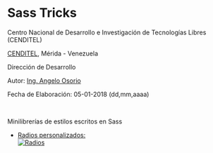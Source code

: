 # Sass Tricks
<p> Centro Nacional de Desarrollo e Investigación de Tecnologías Libres (CENDITEL)</p>
<p> <a href="https://www.cenditel.gob.ve/">CENDITEL</a>, Mérida - Venezuela </p>
<p> Dirección de Desarrollo </p>
<p> Autor: <a href="https://twitter.com/Engel_PAIN">Ing. Angelo Osorio</a> </p>
<p> Fecha de Elaboración: 05-01-2018 (dd,mm,aaaa)</p><br>


<p> Minilibrerías de estilos escritos en Sass </p>

<ul>
  <li>
    <a href="https://github.com/engelpain/sass-tricks/blob/master/radios/radios.md">
      Radios personalizados:
      <br>
      <img src="https://github.com/engelpain/sass-tricks/blob/master/radios/radios.png" alt="Radios">
    </a>
  </li>
</ul>